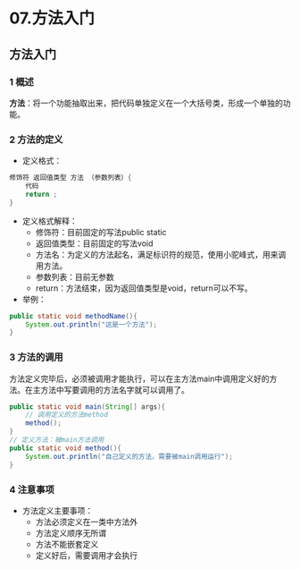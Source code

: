 # 07.方法入门
## 方法入门
### 1 概述
**方法**：将一个功能抽取出来，把代码单独定义在一个大括号类，形成一个单独的功能。
### 2 方法的定义
* 定义格式：
```Java
修饰符 返回值类型 方法 （参数列表）{
    代码
    return ;
}
```
* 定义格式解释：
  * 修饰符：目前固定的写法public static
  * 返回值类型：目前固定的写法void
  * 方法名：为定义的方法起名，满足标识符的规范，使用小驼峰式，用来调用方法。
  * 参数列表：目前无参数
  * return：方法结束，因为返回值类型是void，return可以不写。
* 举例：
```Java
public static void methodName(){
    System.out.println("这是一个方法");
}
```


### 3 方法的调用
方法定义完毕后，必须被调用才能执行，可以在主方法main中调用定义好的方法。在主方法中写要调用的方法名字就可以调用了。
```Java
public static void main(String[] args){
    // 调用定义的方法method
    method();
}
// 定义方法：被main方法调用
public static void method(){
    System.out.println("自己定义的方法，需要被main调用运行");
}
```
### 4 注意事项
* 方法定义主要事项：
  * 方法必须定义在一类中方法外
  * 方法定义顺序无所谓
  * 方法不能嵌套定义
  * 定义好后，需要调用才会执行